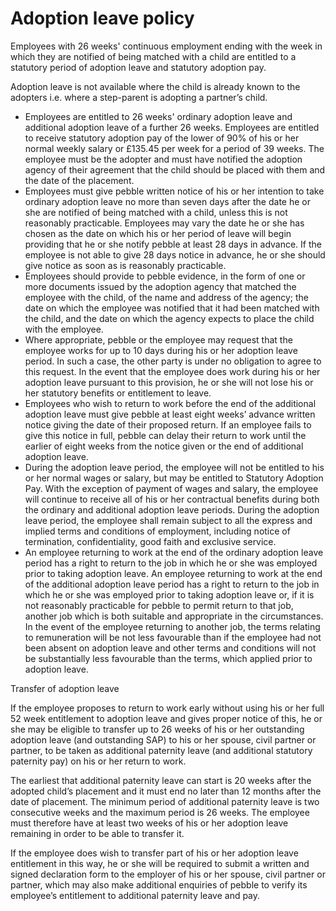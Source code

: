 # Adoption leave policy

Employees with 26 weeks' continuous employment ending with the week in which they are notified of being matched with a child are entitled to a statutory period of adoption leave and statutory adoption pay.

Adoption leave is not available where the child is already known to the adopters i.e. where a step-parent is adopting a partner’s child.

- Employees are entitled to 26 weeks' ordinary adoption leave and additional adoption leave of a further 26 weeks. Employees are entitled to receive statutory adoption pay of the lower of 90% of his or her normal weekly salary or £135.45 per week for a period of 39 weeks. The employee must be the adopter and must have notified the adoption agency of their agreement that the child should be placed with them and the date of the placement.
- Employees must give pebble written notice of his or her intention to take ordinary adoption leave no more than seven days after the date he or she are notified of being matched with a child, unless this is not reasonably practicable. Employees may vary the date he or she has chosen as the date on which his or her period of leave will begin providing that he or she notify pebble at least 28 days in advance. If the employee is not able to give 28 days notice in advance, he or she should give notice as soon as is reasonably practicable.
- Employees should provide to pebble evidence, in the form of one or more documents issued by the adoption agency that matched the employee with the child, of the name and address of the agency; the date on which the employee was notified that it had been matched with the child, and the date on which the agency expects to place the child with the employee.
- Where appropriate, pebble or the employee may request that the employee works for up to 10 days during his or her adoption leave period. In such a case, the other party is under no obligation to agree to this request. In the event that the employee does work during his or her adoption leave pursuant to this provision, he or she will not lose his or her statutory benefits or entitlement to leave.
- Employees who wish to return to work before the end of the additional adoption leave must give pebble at least eight weeks’ advance written notice giving the date of their proposed return. If an employee fails to give this notice in full, pebble can delay their return to work until the earlier of eight weeks from the notice given or the end of additional adoption leave.
- During the adoption leave period, the employee will not be entitled to his or her normal wages or salary, but may be entitled to Statutory Adoption Pay. With the exception of payment of wages and salary, the employee will continue to receive all of his or her contractual benefits during both the ordinary and additional adoption leave periods. During the adoption leave period, the employee shall remain subject to all the express and implied terms and conditions of employment, including notice of termination, confidentiality, good faith and exclusive service.
- An employee returning to work at the end of the ordinary adoption leave period has a right to return to the job in which he or she was employed prior to taking adoption leave. An employee returning to work at the end of the additional adoption leave period has a right to return to the job in which he or she was employed prior to taking adoption leave or, if it is not reasonably practicable for pebble to permit return to that job, another job which is both suitable and appropriate in the circumstances. In the event of the employee returning to another job, the terms relating to remuneration will be not less favourable than if the employee had not been absent on adoption leave and other terms and conditions will not be substantially less favourable than the terms, which applied prior to adoption leave.

Transfer of adoption leave

If the employee proposes to return to work early without using his or her full 52 week entitlement to adoption leave and gives proper notice of this, he or she may be eligible to transfer up to 26 weeks of his or her outstanding adoption leave (and outstanding SAP) to his or her spouse, civil partner or partner, to be taken as additional paternity leave (and additional statutory paternity pay) on his or her return to work.

The earliest that additional paternity leave can start is 20 weeks after the adopted child’s placement and it must end no later than 12 months after the date of placement. The minimum period of additional paternity leave is two consecutive weeks and the maximum period is 26 weeks. The employee must therefore have at least two weeks of his or her adoption leave remaining in order to be able to transfer it.

If the employee does wish to transfer part of his or her adoption leave entitlement in this way, he or she will be required to submit a written and signed declaration form to the employer of his or her spouse, civil partner or partner, which may also make additional enquiries of pebble to verify its employee’s entitlement to additional paternity leave and pay.
